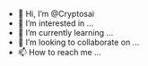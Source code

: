 - 👋 Hi, I’m @Cryptosai
- 👀 I’m interested in ...
- 🌱 I’m currently learning ...
- 💞️ I’m looking to collaborate on ...
- 📫 How to reach me ...

<!---
Cryptosai/Cryptosai is a ✨ special ✨ repository because its `README.md` (this file) appears on your GitHub profile.
You can click the Preview link to take a look at your changes.
--->

